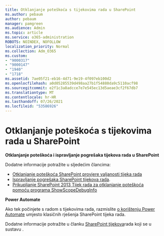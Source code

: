 ```yaml
---
title: Otklanjanje poteškoća s tijekovima rada u SharePoint
ms.author: pebaum
author: pebaum
manager: pamgreen
ms.audience: Admin
ms.topic: article
ms.service: o365-administration
ROBOTS: NOINDEX, NOFOLLOW
localization_priority: Normal
ms.collection: Adm_O365
ms.custom:
- "9000317"
- "9000147"
- "1940"
- "1718"
ms.assetid: 7ae05f21-eb16-4d71-9e19-4f097eb100d2
ms.openlocfilehash: a0d05285539d498aa27b1f54880da9c5110acf98
ms.sourcegitcommit: e2f1c3a8adcce7e7e545ec13d5aeae3cf2f67db7
ms.translationtype: MT
ms.contentlocale: hr-HR
ms.lasthandoff: 07/26/2021
ms.locfileid: "53586926"
---
```

# <a name="troubleshoot-workflows-in-sharepoint"></a>Otklanjanje poteškoća s tijekovima rada u SharePoint

**Otklanjanje poteškoća i ispravljanje pogrešaka tijekova rada u SharePoint**

Dodatne informacije potražite u sljedećim člancima:

- [Otklanjanje poteškoća SharePoint provjere valjanosti tijeka rada](/sharepoint/dev/general-development/troubleshooting-sharepoint-server-workflow-validation-errors-in-visio)
- [Ispravljanje pogrešaka SharePoint tijekova rada](/sharepoint/dev/general-development/debugging-sharepoint-server-workflows).
- [Prikupljanje SharePoint 2013 Tijek rada za otklanjanje poteškoća pomoću programa ShowScopeDebugInfo](/sharepoint/troubleshoot/workflows/gather-workflow-data)

**Power Automate**

Ako tek počinjete s radom s tijekovima rada, razmislite [o korištenju Power Automate](/power-automate/modern-approvals) umjesto klasičnih rješenja SharePoint tijeka rada.

Dodatne informacije potražite u članku [SharePoint tijekova](/alchemyinsights/sharepoint-workflows-retiring)rada koji se u sustavu .
